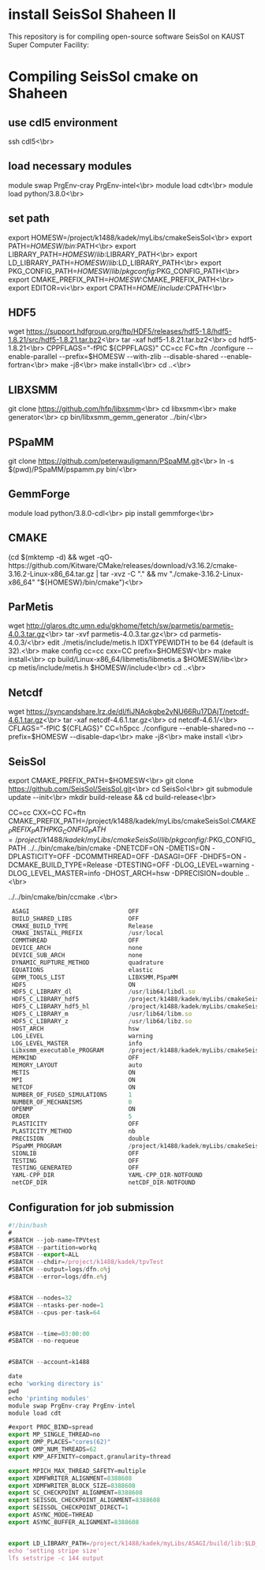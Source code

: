 # install SeisSol Shaheen II
This repository is for compiling open-source software SeisSol on KAUST Super Computer Facility:

# Compiling SeisSol cmake on Shaheen

## use cdl5 environment
ssh cdl5<\br>

## load necessary modules
module swap PrgEnv-cray PrgEnv-intel<\br>
module load cdt<\br>
module load python/3.8.0<\br>

## set path
export HOMESW=/project/k1488/kadek/myLibs/cmakeSeisSol<\br>
export PATH=$HOMESW/bin:$PATH<\br>
export LIBRARY_PATH=$HOMESW/lib:$LIBRARY_PATH<\br>
export LD_LIBRARY_PATH=$HOMESW/lib:$LD_LIBRARY_PATH<\br>
export PKG_CONFIG_PATH=$HOMESW/lib/pkgconfig:$PKG_CONFIG_PATH<\br>
export CMAKE_PREFIX_PATH=$HOMESW:$CMAKE_PREFIX_PATH<\br>
export EDITOR=vi<\br>
export CPATH=$HOME/include:$CPATH<\br>


## HDF5
wget https://support.hdfgroup.org/ftp/HDF5/releases/hdf5-1.8/hdf5-1.8.21/src/hdf5-1.8.21.tar.bz2<\br>
tar -xaf hdf5-1.8.21.tar.bz2<\br>
cd hdf5-1.8.21<\br>
CPPFLAGS="-fPIC ${CPPFLAGS}" CC=cc FC=ftn ./configure --enable-parallel --prefix=$HOMESW --with-zlib --disable-shared --enable-fortran<\br>
make -j8<\br>
make install<\br>
cd ..<\br>

## LIBXSMM
git clone https://github.com/hfp/libxsmm<\br>
cd libxsmm<\br>
make generator<\br>
cp bin/libxsmm_gemm_generator ../bin/<\br>

## PSpaMM
git clone https://github.com/peterwauligmann/PSpaMM.git<\br>
ln -s $(pwd)/PSpaMM/pspamm.py bin/<\br>

## GemmForge
module load python/3.8.0-cdl<\br>
pip install gemmforge<\br>

## CMAKE
(cd $(mktemp -d) && wget -qO- https://github.com/Kitware/CMake/releases/download/v3.16.2/cmake-3.16.2-Linux-x86_64.tar.gz | tar -xvz -C "." && mv "./cmake-3.16.2-Linux-x86_64" "${HOMESW}/bin/cmake")<\br>

## ParMetis
wget http://glaros.dtc.umn.edu/gkhome/fetch/sw/parmetis/parmetis-4.0.3.tar.gz<\br>
tar -xvf parmetis-4.0.3.tar.gz<\br>
cd parmetis-4.0.3/<\br>
edit ./metis/include/metis.h IDXTYPEWIDTH to be 64 (default is 32).<\br>
make config cc=cc cxx=CC prefix=$HOMESW<\br>
make install<\br>
cp build/Linux-x86_64/libmetis/libmetis.a $HOMESW/lib<\br>
cp metis/include/metis.h $HOMESW/include<\br>
cd ..<\br>

## Netcdf
wget https://syncandshare.lrz.de/dl/fiJNAokgbe2vNU66Ru17DAjT/netcdf-4.6.1.tar.gz<\br>
tar -xaf netcdf-4.6.1.tar.gz<\br>
cd netcdf-4.6.1/<\br>
CFLAGS="-fPIC ${CFLAGS}" CC=h5pcc ./configure --enable-shared=no --prefix=$HOMESW --disable-dap<\br>
make -j8<\br>
make install <\br>

## SeisSol
export CMAKE_PREFIX_PATH=$HOMESW<\br>
git clone https://github.com/SeisSol/SeisSol.git<\br>
cd SeisSol<\br>
git submodule update --init<\br>
mkdir build-release && cd build-release<\br>

CC=cc CXX=CC FC=ftn CMAKE_PREFIX_PATH=/project/k1488/kadek/myLibs/cmakeSeisSol:$CMAKE_PREFIX_PATH PKG_CONFIG_PATH=/project/k1488/kadek/myLibs/cmakeSeisSol/lib/pkgconfig/:$PKG_CONFIG_PATH ../../bin/cmake/bin/cmake -DNETCDF=ON -DMETIS=ON -DPLASTICITY=OFF -DCOMMTHREAD=OFF -DASAGI=OFF -DHDF5=ON -DCMAKE_BUILD_TYPE=Release -DTESTING=OFF  -DLOG_LEVEL=warning -DLOG_LEVEL_MASTER=info -DHOST_ARCH=hsw -DPRECISION=double ..<\br>

../../bin/cmake/bin/ccmake .<\br>



```javascript
 ASAGI                            OFF                                                                                                    
 BUILD_SHARED_LIBS                OFF                                                                                                    
 CMAKE_BUILD_TYPE                 Release                                                                                                
 CMAKE_INSTALL_PREFIX             /usr/local                                                                                             
 COMMTHREAD                       OFF                                                                                                    
 DEVICE_ARCH                      none                                                                                                   
 DEVICE_SUB_ARCH                  none                                                                                                   
 DYNAMIC_RUPTURE_METHOD           quadrature                                                                                             
 EQUATIONS                        elastic                                                                                                
 GEMM_TOOLS_LIST                  LIBXSMM,PSpaMM                                                                                         
 HDF5                             ON                                                                                                     
 HDF5_C_LIBRARY_dl                /usr/lib64/libdl.so                                                                                    
 HDF5_C_LIBRARY_hdf5              /project/k1488/kadek/myLibs/cmakeSeisSol/lib/libhdf5.a                                                 
 HDF5_C_LIBRARY_hdf5_hl           /project/k1488/kadek/myLibs/cmakeSeisSol/lib/libhdf5_hl.a                                              
 HDF5_C_LIBRARY_m                 /usr/lib64/libm.so                                                                                     
 HDF5_C_LIBRARY_z                 /usr/lib64/libz.so                                                                                     
 HOST_ARCH                        hsw                                                                                                    
 LOG_LEVEL                        warning                                                                                                
 LOG_LEVEL_MASTER                 info                                                                                                   
 Libxsmm_executable_PROGRAM       /project/k1488/kadek/myLibs/cmakeSeisSol/bin/libxsmm_gemm_generator                                    
 MEMKIND                          OFF                                                                                                    
 MEMORY_LAYOUT                    auto                                                                                                   
 METIS                            ON                                                                                                     
 MPI                              ON                                                                                                     
 NETCDF                           ON                                                                                                     
 NUMBER_OF_FUSED_SIMULATIONS      1                                                                                                      
 NUMBER_OF_MECHANISMS             0                                                                                                      
 OPENMP                           ON                                                                                                     
 ORDER                            5                                                                                                      
 PLASTICITY                       OFF                                                                                                    
 PLASTICITY_METHOD                nb                                                                                                     
 PRECISION                        double                                                                                                 
 PSpaMM_PROGRAM                   /project/k1488/kadek/myLibs/cmakeSeisSol/bin/pspamm.py                                                 
 SIONLIB                          OFF                                                                                                    
 TESTING                          OFF                                                                                                    
 TESTING_GENERATED                OFF                                                                                                    
 YAML-CPP_DIR                     YAML-CPP_DIR-NOTFOUND                                                                                  
 netCDF_DIR                       netCDF_DIR-NOTFOUND                                                                                    
```




## Configuration for job submission

```javascript
#!/bin/bash
#
#SBATCH --job-name=TPVtest
#SBATCH --partition=workq
#SBATCH --export=ALL
#SBATCH --chdir=/project/k1488/kadek/tpvTest
#SBATCH --output=logs/dfn.o%j
#SBATCH --error=logs/dfn.e%j


#SBATCH --nodes=32
#SBATCH --ntasks-per-node=1
#SBATCH --cpus-per-task=64


#SBATCH --time=03:00:00
#SBATCH --no-requeue


#SBATCH --account=k1488

date
echo 'working directory is'
pwd
echo 'printing modules'
module swap PrgEnv-cray PrgEnv-intel
module load cdt

#export PROC_BIND=spread
export MP_SINGLE_THREAD=no
export OMP_PLACES="cores(62)"
export OMP_NUM_THREADS=62
export KMP_AFFINITY=compact,granularity=thread

export MPICH_MAX_THREAD_SAFETY=multiple
export XDMFWRITER_ALIGNMENT=8388608
export XDMFWRITER_BLOCK_SIZE=8388608
export SC_CHECKPOINT_ALIGNMENT=8388608
export SEISSOL_CHECKPOINT_ALIGNMENT=8388608
export SEISSOL_CHECKPOINT_DIRECT=1
export ASYNC_MODE=THREAD
export ASYNC_BUFFER_ALIGNMENT=8388608


export LD_LIBRARY_PATH=/project/k1488/kadek/myLibs/ASAGI/build/lib:$LD_LIBRARY_PATH
echo 'setting stripe size'
lfs setstripe -c 144 output
```

